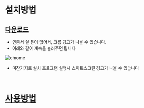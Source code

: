 
# 설치방법

## [다운로드](https://github.com/seonglae/intuiter/releases/latest/download/Intuiter.exe)

- 인증서 살 돈이 없어서, 크롬 경고가 나올 수 있습니다.
- 아래와 같이 계속을 눌러주면 됩니다

![chrome](/screenshot/chrome.png)



- 마찬가지로 설치 프로그램 실행시 스마트스크린 경고가 나올 수 있습니다


<br/>

# [사용방법](./usage)
